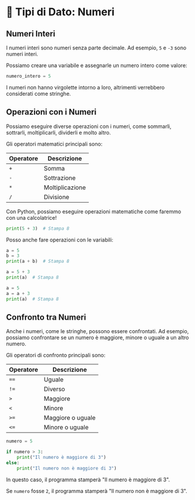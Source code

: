 # 📐 Tipi di Dato: Numeri

## Numeri Interi

I numeri interi sono numeri senza parte decimale. Ad esempio, `5` e `-3` sono numeri interi.

Possiamo creare una variabile e assegnarle un numero intero come valore:

```python
numero_intero = 5
```

I numeri non hanno virgolette intorno a loro, altrimenti verrebbero considerati come stringhe.

## Operazioni con i Numeri

Possiamo eseguire diverse operazioni con i numeri, come sommarli, sottrarli, moltiplicarli, dividerli e molto altro.

Gli operatori matematici principali sono:

| Operatore | Descrizione     |
|-----------|-----------------|
| `+`       | Somma           |
| `-`       | Sottrazione     |
| `*`       | Moltiplicazione |
| `/`       | Divisione       |

Con Python, possiamo eseguire operazioni matematiche come faremmo con una calcolatrice!

```python
print(5 + 3)  # Stampa 8
```

Posso anche fare operazioni con le variabili:

```python
a = 5
b = 3
print(a + b)  # Stampa 8
```

```python
a = 5 + 3
print(a)  # Stampa 8
```

```python
a = 5
a = a + 3
print(a)  # Stampa 8
```

## Confronto tra Numeri

Anche i numeri, come le stringhe, possono essere confrontati. Ad esempio, possiamo confrontare se un numero è maggiore,
minore o uguale a un altro numero.

Gli operatori di confronto principali sono:

| Operatore | Descrizione       |
|-----------|-------------------|
| `==`      | Uguale            |
| `!=`      | Diverso           |
| `>`       | Maggiore          |
| `<`       | Minore            |
| `>=`      | Maggiore o uguale |
| `<=`      | Minore o uguale   |

```python
numero = 5

if numero > 3:
    print("Il numero è maggiore di 3")
else:
    print("Il numero non è maggiore di 3")
```

In questo caso, il programma stamperà "Il numero è maggiore di 3".

Se  `numero` fosse `2`, il programma stamperà "Il numero non è maggiore di 3".





